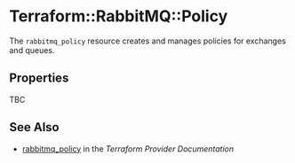 # Terraform::RabbitMQ::Policy

The ``rabbitmq_policy`` resource creates and manages policies for exchanges
and queues.

## Properties

TBC

## See Also

* [rabbitmq_policy](https://www.terraform.io/docs/providers/rabbitmq/r/policy.html) in the _Terraform Provider Documentation_